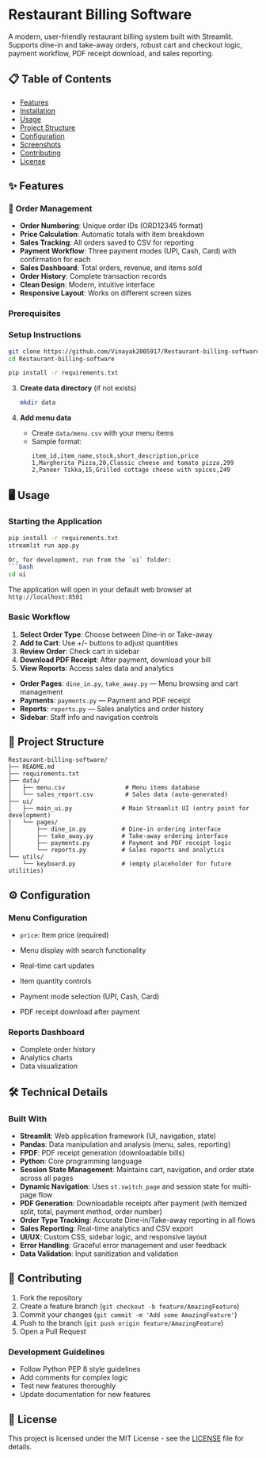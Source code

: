 
# Restaurant Billing Software

A modern, user-friendly restaurant billing system built with Streamlit. Supports dine-in and take-away orders, robust cart and checkout logic, payment workflow, PDF receipt download, and sales reporting.

## 📋 Table of Contents
- [Features](#features)
- [Installation](#installation)
- [Usage](#usage)
- [Project Structure](#project-structure)
- [Configuration](#configuration)
- [Screenshots](#screenshots)
- [Contributing](#contributing)
- [License](#license)

## ✨ Features

### 🛒 **Order Management**
- **Order Numbering**: Unique order IDs (ORD12345 format)
- **Price Calculation**: Automatic totals with item breakdown
- **Sales Tracking**: All orders saved to CSV for reporting
- **Payment Workflow**: Three payment modes (UPI, Cash, Card) with confirmation for each
- **Sales Dashboard**: Total orders, revenue, and items sold
- **Order History**: Complete transaction records
- **Clean Design**: Modern, intuitive interface
- **Responsive Layout**: Works on different screen sizes

### Prerequisites

### Setup Instructions
   ```bash
   git clone https://github.com/Vinayak2005917/Restaurant-billing-software.git
   cd Restaurant-billing-software
   ```
   ```bash
   pip install -r requirements.txt
   ```

3. **Create data directory** (if not exists)
   ```bash
   mkdir data
   ```

4. **Add menu data**
   - Create `data/menu.csv` with your menu items
   - Sample format:
     ```csv
     item_id,item_name,stock,short_description,price
     1,Margherita Pizza,20,Classic cheese and tomato pizza,299
     2,Paneer Tikka,15,Grilled cottage cheese with spices,249
     ```

## 🖥️ Usage

### Starting the Application
```bash
pip install -r requirements.txt
streamlit run app.py

Or, for development, run from the `ui` folder:
```bash
cd ui
```

The application will open in your default web browser at `http://localhost:8501`

### Basic Workflow

1. **Select Order Type**: Choose between Dine-in or Take-away
4. **Add to Cart**: Use +/- buttons to adjust quantities
5. **Review Order**: Check cart in sidebar
8. **Download PDF Receipt**: After payment, download your bill
9. **View Reports**: Access sales data and analytics
- **Order Pages**: `dine_in.py`, `take_away.py` — Menu browsing and cart management
- **Payments**: `payments.py` — Payment and PDF receipt
- **Reports**: `reports.py` — Sales analytics and order history
- **Sidebar**: Staff info and navigation controls

## 📁 Project Structure

```
Restaurant-billing-software/
├── README.md
├── requirements.txt
├── data/
│   ├── menu.csv                 # Menu items database
│   └── sales_report.csv         # Sales data (auto-generated)
├── ui/
│   ├── main_ui.py              # Main Streamlit UI (entry point for development)
│   └── pages/
│       ├── dine_in.py          # Dine-in ordering interface
│       ├── take_away.py        # Take-away ordering interface
│       ├── payments.py         # Payment and PDF receipt logic
│       └── reports.py          # Sales reports and analytics
└── utils/
    └── keyboard.py             # (empty placeholder for future utilities)
```

## ⚙️ Configuration

### Menu Configuration
- `price`: Item price (required)


- Menu display with search functionality
- Real-time cart updates
- Item quantity controls

- Payment mode selection (UPI, Cash, Card)
- PDF receipt download after payment
### Reports Dashboard
- Complete order history
- Analytics charts
- Data visualization

## 🛠️ Technical Details

### Built With
- **Streamlit**: Web application framework (UI, navigation, state)
- **Pandas**: Data manipulation and analysis (menu, sales, reporting)
- **FPDF**: PDF receipt generation (downloadable bills)
- **Python**: Core programming language
- **Session State Management**: Maintains cart, navigation, and order state across all pages
- **Dynamic Navigation**: Uses `st.switch_page` and session state for multi-page flow
- **PDF Generation**: Downloadable receipts after payment (with itemized split, total, payment method, order number)
- **Order Type Tracking**: Accurate Dine-in/Take-away reporting in all flows
- **Sales Reporting**: Real-time analytics and CSV export
- **UI/UX**: Custom CSS, sidebar logic, and responsive layout
- **Error Handling**: Graceful error management and user feedback
- **Data Validation**: Input sanitization and validation

## 🤝 Contributing

1. Fork the repository
2. Create a feature branch (`git checkout -b feature/AmazingFeature`)
3. Commit your changes (`git commit -m 'Add some AmazingFeature'`)
4. Push to the branch (`git push origin feature/AmazingFeature`)
5. Open a Pull Request

### Development Guidelines
- Follow Python PEP 8 style guidelines
- Add comments for complex logic
- Test new features thoroughly
- Update documentation for new features

## 📝 License

This project is licensed under the MIT License - see the [LICENSE](LICENSE) file for details.

